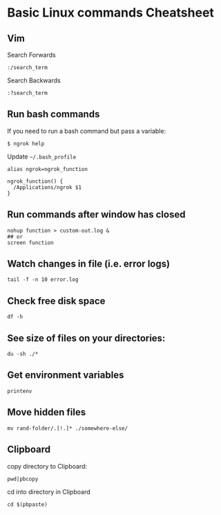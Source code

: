 # Basic Linux commands Cheatsheet

## Vim

Search Forwards
```
:/search_term
```
Search Backwards
```
:?search_term
```
## Run bash commands

If you need to run a bash command but pass a variable:

```
$ ngrok help
```

Update `~/.bash_profile`

```
alias ngrok=ngrok_function

ngrok_function() {
  /Applications/ngrok $1
}
```

## Run commands after window has closed
```
nohup function > custom-out.log &
## or 
screen function
```
## Watch changes in file (i.e. error logs)
```
tail -f -n 10 error.log
```

## Check free disk space
```
df -h
```

## See size of files on your directories:
```
du -sh ./*
```

## Get environment variables
```
printenv
```
## Move hidden files
```
mv rand-folder/.[!.]* ./somewhere-else/
```

## Clipboard
copy directory to Clipboard:
```
pwd|pbcopy
```
cd into directory in Clipboard
```
cd $(pbpaste)
```
